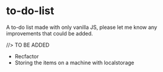 # to-do-list
A to-do list made with only vanilla JS, please let me know any improvements that could be added.

//> TO BE ADDED 
- Recfactor
- Storing the items on a machine with localstorage

